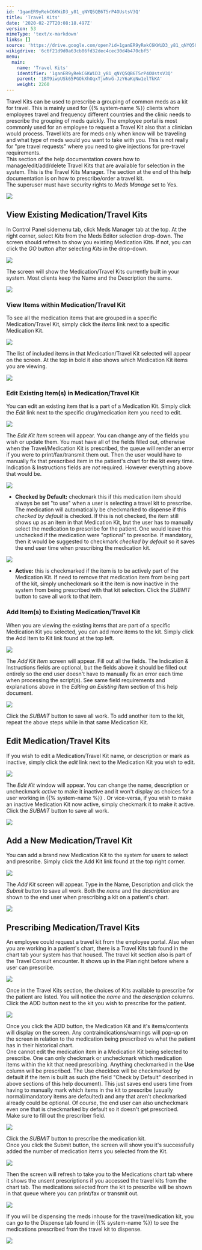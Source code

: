 ```yaml
---
id: '1ganER9yRekC6KWiD3_y81_qNYQ5QB6T5rP4OUstsV3Q'
title: 'Travel Kits'
date: '2020-02-27T20:08:18.497Z'
version: 53
mimeType: 'text/x-markdown'
links: []
source: 'https://drive.google.com/open?id=1ganER9yRekC6KWiD3_y81_qNYQ5QB6T5rP4OUstsV3Q'
wikigdrive: '6c6f21d9d0a63cb86fd32dec4cec30d4b470cbf5'
menu:
  main:
    name: 'Travel Kits'
    identifier: '1ganER9yRekC6KWiD3_y81_qNYQ5QB6T5rP4OUstsV3Q'
    parent: '1BT9iwpUSk65PGOkXhOqxTjwNvG-JzY6aKqNw1elTkKA'
    weight: 2260
---
```

Travel Kits can be used to prescribe a grouping of common meds as a kit for travel. This is mainly used for {{% system-name %}} clients whom employees travel and frequency different countries and the clinic needs to prescribe the grouping of meds quickly. The employee portal is most commonly used for an employee to request a Travel Kit also that a clinician would process. Travel kits are for meds only when know will be traveling and what type of meds would you want to take with you. This is not really for "pre travel requests" where you need to give injections for pre-travel requirements.  
This section of the help documentation covers how to manage/edit/add/delete Travel Kits that are available for selection in the system. This is the Travel Kits Manager. The section at the end of this help documentation is on how to prescribe/order a travel kit.  
The superuser must have security rights to *Meds Manage* set to Yes.
  
![](../travel-kits.assets/5c304d9a462e706ccc44e7e262cfee0c.png)  

  
## View Existing Medication/Travel Kits  
  
In Control Panel sidemenu tab, click Meds Manager tab at the top. At the right corner, select *Kits* from the Meds Editor selection drop-down. The screen should refresh to show you existing Medication Kits. If not, you can click the *GO* button after selecting *Kits* in the drop-down.
  
![](../travel-kits.assets/5b18853f099e3dd7cc2c4e45c964f53c.png)  

The screen will show the Medication/Travel Kits currently built in your system. Most clients keep the Name and the Description the same.
  
![](../travel-kits.assets/50207b5c338b6dc361be355d411ab38c.png)  

  
### View Items within Medication/Travel Kit  
  
To see all the medication items that are grouped in a specific Medication/Travel Kit, simply click the *Items* link next to a specific Medication Kit.
  
![](../travel-kits.assets/f104496771b0fba3929c32bcf776b54d.png)  

The list of included items in that Medication/Travel Kit selected will appear on the screen. At the top in bold it also shows which Medication Kit items you are viewing.
  
![](../travel-kits.assets/ca19ce35fe36fcea10760508e07c830e.png)  

  
### Edit Existing Item(s) in Medication/Travel Kit  
  
You can edit an existing item that is a part of a Medication Kit. Simply click the *Edit* link next to the specific drug/medication item you need to edit.
  
![](../travel-kits.assets/2c64bcb3ca562d6a39abd5f5791a0701.png)  

The *Edit Kit Item* screen will appear. You can change any of the fields you wish or update them. You must have all of the fields filled out, otherwise when the Travel/Medication Kit is prescribed, the queue will render an error if you were to print/fax/transmit them out. Then the user would have to manually fix that prescribed item in the patient's chart for the kit every time. Indication & Instructions fields are *not* required. However everything above that would be.
  
![](../travel-kits.assets/26940bd6be6eb38166e039c4f2b01f0f.png)  

* <strong>Checked by Default:</strong> checkmark this if this medication item should always be set "to use" when a user is selecting a travel kit to prescribe. The medication will automatically be checkmarked to dispense if this <em>checked by default</em> is checked. If this is not checked, the item still shows up as an item in that Medication Kit, but the user has to manually select the medication to prescribe for the patient. One would leave this unchecked if the medication were "optional" to prescribe. If mandatory, then it would be suggested to checkmark <em>checked by default</em> so it saves the end user time when prescribing the medication kit.
  
![](../travel-kits.assets/8dca015e56f023789e0929ec423b9895.png)  

* <strong>Active:</strong> this is checkmarked if the item is to be actively part of the Medication Kit. If need to remove that medication item from being part of the kit, simply uncheckmark so it the item is now inactive in the system from being prescribed with that kit selection.
Click the *SUBMIT* button to save all work to that item.
  
### Add Item(s) to Existing Medication/Travel Kit  
  
When you are viewing the existing items that are part of a specific Medication Kit you selected, you can add more items to the kit. Simply click the Add Item to Kit link found at the top left.
  
![](../travel-kits.assets/9a5fa5212d18cea4111f8dff8e5cc3cd.png)  

The *Add Kit Item* screen will appear. Fill out all the fields. The Indication & Instructions fields are optional, but the fields above it should be filled out entirely so the end user doesn't have to manually fix an error each time when processing the script(s). See same field requirements and explanations above in the *Editing an Existing Item* section of this help document.
  
![](../travel-kits.assets/7c6e760762bd48877f499dc92fb3ea49.png)  

Click the *SUBMIT* button to save all work. To add another item to the kit, repeat the above steps while in that same Medication Kit.
  
## Edit Medication/Travel Kits  
  
If you wish to edit a Medication/Travel Kit name, or description or mark as inactive, simply click the *edit* link next to the Medication Kit you wish to edit.
  
![](../travel-kits.assets/c754948ff24595723cabba5acfbf7762.png)  

The *Edit Kit* window will appear. You can change the name, description or uncheckmark *active* to make it inactive and it won't display as choices for a user working in {{% system-name %}} . Or vice-versa, if you wish to make an inactive Medication Kit now active, simply checkmark it to make it active. Click the *SUBMIT* button to save all work.
  
![](../travel-kits.assets/3869899cc8cd06116fcb53924c058d1a.png)  

  
## Add a New Medication/Travel Kit  
  
You can add a brand new Medication Kit to the system for users to select and prescribe. Simply click the Add Kit link found at the top right corner.
  
![](../travel-kits.assets/248256aee19ab7cb65587d9cb05f465d.png)  

The *Add Kit* screen will appear. Type in the Name, Description and click the *Submit* button to save all work. Both the *name* and the *description* are shown to the end user when prescribing a kit on a patient's chart.
  
![](../travel-kits.assets/e6536b0534886b3fb25911cd38e6cbb7.png)  

  
## Prescribing Medication/Travel Kits  
  
An employee could request a travel kit from the employee portal. Also when you are working in a patient's chart, there is a Travel Kits tab found in the chart tab your system has that housed. The travel kit section also is part of the Travel Consult encounter. It shows up in the Plan right before where a user can prescribe.
  
![](../travel-kits.assets/526ead4332350dd4a80566f9df3ae6bd.png)  

Once in the Travel Kits section, the choices of Kits available to prescribe for the patient are listed. You will notice the *name* and the *description* columns. Click the ADD button next to the kit you wish to prescribe for the patient.
  
![](../travel-kits.assets/0a48473e51443cbf95f4633624eb6976.png)  

Once you click the ADD button, the Medication Kit and it's items/contents will display on the screen. Any contraindications/warnings will pop-up on the screen in relation to the medication being prescribed vs what the patient has in their historical chart.  
One cannot edit the medication item in a Medication Kit being selected to prescribe. One can only checkmark or uncheckmark which medication items within the kit that need prescribing. Anything checkmarked in the **Use** column will be prescribed. The Use checkbox will be checkmarked by default if the item is built as such (the field "Check by Default" described in above sections of this help document). This just saves end users time from having to manually mark which items in the kit to prescribe (usually normal/mandatory items are defaulted) and any that aren't checkmarked already could be optional. Of course, the end user can also uncheckmark even one that is checkmarked by default so it doesn't get prescribed.  
Make sure to fill out the prescriber field.
  
![](../travel-kits.assets/f5d744ed1952835ad0194834507071f3.png)  

Click the *SUBMIT* button to prescribe the medication kit.  
Once you click the Submit button, the screen will show you it's successfully added the number of medication items you selected from the Kit.
  
![](../travel-kits.assets/9a9eae7de7a3909a71d711fce90bdd13.png)  

Then the screen will refresh to take you to the Medications chart tab where it shows the unsent prescriptions if you accessed the travel kits from the chart tab. The medications selected from the kit to prescribe will be shown in that queue where you can print/fax or transmit out.
  
![](../travel-kits.assets/77bb641f0e7b83e3b50d9ff6c451b2a9.png)  

If you will be dispensing the meds inhouse for the travel/medication kit, you can go to the Dispense tab found in {{% system-name %}} to see the medications prescribed from the travel kit to dispense.
  
![](../travel-kits.assets/8c1ac3eaa44f9b441be803c91a7ded90.png)  

